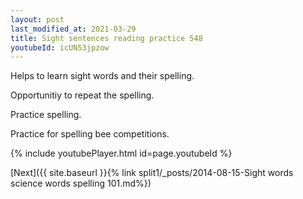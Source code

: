 ```yaml
---
layout: post
last_modified_at: 2021-03-29
title: Sight sentences reading practice 548
youtubeId: icUN53jpzow
---
```

 
 
Helps to learn sight words and their spelling.

Opportunitiy to repeat the spelling. 

Practice spelling. 
 
Practice for spelling bee competitions. 
 
{% include youtubePlayer.html id=page.youtubeId %}
 
 

[Next]({{ site.baseurl }}{% link  split1/_posts/2014-08-15-Sight words science words spelling 101.md%})
 
